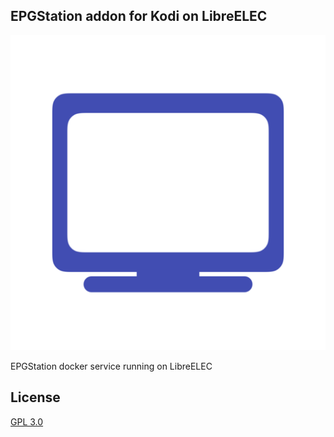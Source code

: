 EPGStation addon for Kodi on LibreELEC
---
![icon](icon@2x.png)

EPGStation docker service running on LibreELEC

## License

[GPL 3.0](LICENSE)
